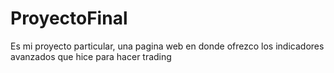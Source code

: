 # ProyectoFinal
Es mi proyecto particular, una pagina web en donde ofrezco los indicadores avanzados que hice para hacer trading
